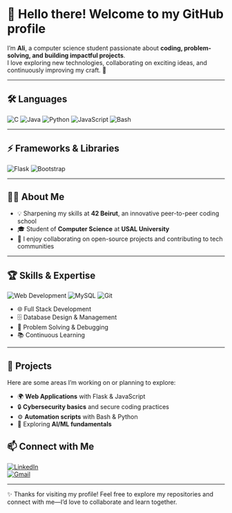 # 👋 Hello there! Welcome to my GitHub profile  
I’m **Ali**, a computer science student passionate about **coding, problem-solving, and building impactful projects**.  
I love exploring new technologies, collaborating on exciting ideas, and continuously improving my craft. 🚀  

---

## 🛠️ Languages  
![C](https://img.shields.io/badge/C-00599C?style=for-the-badge&logo=c&logoColor=white)
![Java](https://img.shields.io/badge/Java-ED8B00?style=for-the-badge&logo=java&logoColor=white)
![Python](https://img.shields.io/badge/Python-3776AB?style=for-the-badge&logo=python&logoColor=white)
![JavaScript](https://img.shields.io/badge/JavaScript-F7DF1E?style=for-the-badge&logo=javascript&logoColor=black)
![Bash](https://img.shields.io/badge/Bash-4EAA25?style=for-the-badge&logo=gnu-bash&logoColor=white)

---

## ⚡ Frameworks & Libraries  
![Flask](https://img.shields.io/badge/Flask-000000?style=for-the-badge&logo=flask&logoColor=white)
![Bootstrap](https://img.shields.io/badge/Bootstrap-7952B3?style=for-the-badge&logo=bootstrap&logoColor=white)

---

## 👨‍💻 About Me  
- 💡 Sharpening my skills at **42 Beirut**, an innovative peer-to-peer coding school   
- 🎓 Student of **Computer Science** at **USAL University**  
- 🤝 I enjoy collaborating on open-source projects and contributing to tech communities  

---

## 🏆 Skills & Expertise  
![Web Development](https://img.shields.io/badge/Web_Development-61DAFB?style=for-the-badge&logo=web&logoColor=white)
![MySQL](https://img.shields.io/badge/MySQL-4479A1?style=for-the-badge&logo=mysql&logoColor=white)
![Git](https://img.shields.io/badge/Git-F05032?style=for-the-badge&logo=git&logoColor=white)

- 🌐 Full Stack Development  
- 🗄️ Database Design & Management  
- 🔧 Problem Solving & Debugging  
- 📚 Continuous Learning  

---

## 🚀 Projects  
Here are some areas I’m working on or planning to explore:  
- 🌍 **Web Applications** with Flask & JavaScript  
- 🔒 **Cybersecurity basics** and secure coding practices  
- ⚙️ **Automation scripts** with Bash & Python  
- 🤖 Exploring **AI/ML fundamentals**  

## 📫 Connect with Me  
[![LinkedIn](https://img.shields.io/badge/LinkedIn-0077B5?style=for-the-badge&logo=linkedin&logoColor=white)](https://www.linkedin.com/in/ali-koaik-86a4b4272)  
[![Gmail](https://img.shields.io/badge/Gmail-D14836?style=for-the-badge&logo=gmail&logoColor=white)](mailto:alikoaik004@gmail.com)  

---

✨ Thanks for visiting my profile! Feel free to explore my repositories and connect with me—I’d love to collaborate and learn together.  
